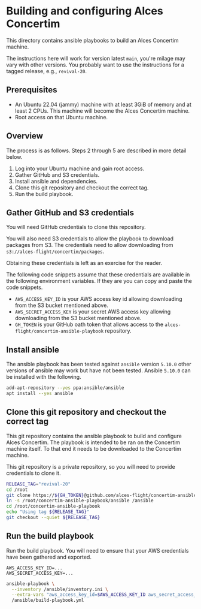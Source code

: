 # Building and configuring Alces Concertim

This directory contains ansible playbooks to build an Alces Concertim machine.

The instructions here will work for version latest `main`, you're milage may
vary with other versions.  You probably want to use the instructions for a
tagged release, e.g., `revival-20`.

## Prerequisites

* An Ubuntu 22.04 (jammy) machine with at least 3GiB of memory and at least 2
  CPUs.  This machine will become the Alces Concertim machine.
* Root access on that Ubuntu machine.

## Overview

The process is as follows.  Steps 2 through 5 are described in more detail
below.

1. Log into your Ubuntu machine and gain root access.
2. Gather GitHub and S3 credentials.
3. Install ansible and dependencies.
4. Clone this git repository and checkout the correct tag.
5. Run the build playbook.

## Gather GitHub and S3 credentials

You will need GitHub credentials to clone this repository.

You will also need S3 credentials to allow the playbook to download packages
from S3.  The credentials need to allow downloading from
`s3://alces-flight/concertim/packages`.

Obtaining these credentials is left as an exercise for the reader.

The following code snippets assume that these credentials are available in the
following environment variables.  If they are you can copy and paste the code
snippets.

* `AWS_ACCESS_KEY_ID` is your AWS access key id allowing downloading from
  the S3 bucket mentioned above.
* `AWS_SECRET_ACCESS_KEY` is your secret AWS access key allowing downloading
  from the S3 bucket mentioned above.
* `GH_TOKEN` is your GitHub oath token that allows access to the
  `alces-flight/concertim-ansible-playbook` repository.


## Install ansible

The ansible playbook has been tested against `ansible` version `5.10.0` other
versions of ansible may work but have not been tested.  Ansible `5.10.0` can
be installed with the following.

```bash
add-apt-repository --yes ppa:ansible/ansible
apt install --yes ansible
```


## Clone this git repository and checkout the correct tag

This git repository contains the ansible playbook to build and configure Alces
Concertim.  The playbook is intended to be ran on the Concertim machine itself.
To that end it needs to be downloaded to the Concertim machine.

This git repository is a private repository, so you will need to provide
credentials to clone it.

```bash
RELEASE_TAG="revival-20"
cd /root
git clone https://${GH_TOKEN}@github.com/alces-flight/concertim-ansible-playbook.git
ln -s /root/concertim-ansible-playbook/ansible /ansible
cd /root/concertim-ansible-playbook
echo "Using tag ${RELEASE_TAG}"
git checkout --quiet ${RELEASE_TAG}
```

## Run the build playbook

Run the build playbook. You will need to ensure that your AWS credentials have
been gathered and exported.

```
AWS_ACCESS_KEY_ID=...
AWS_SECRET_ACCESS_KEY=...
```

```bash
ansible-playbook \
  --inventory /ansible/inventory.ini \
  --extra-vars "aws_access_key_id=$AWS_ACCESS_KEY_ID aws_secret_access_key=$AWS_SECRET_ACCESS_KEY" \
  /ansible/build-playbook.yml
```
